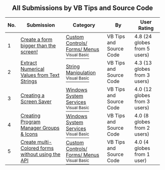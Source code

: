 ﻿<div align="center">

## All Submissions by VB Tips and Source Code

</div>

No.  | Submission | Category | By   | User Rating
---- | ---------- | -------- | ---- | -----------
1 | [Create a form bigger than the screen\!<br />](https://github.com/Planet-Source-Code/vb-tips-and-source-code-create-a-form-bigger-than-the-screen__1-153) | [Custom Controls/ Forms/  Menus<br /><sup>Visual Basic</sup>](../ByCategory/custom-controls-forms-menus__1-4.md) | VB Tips and Source Code | 4.8 (24 globes from 5 users)
2 | [Extract Numerical Values from Text Strings<br />](https://github.com/Planet-Source-Code/vb-tips-and-source-code-extract-numerical-values-from-text-strings__1-158) | [String Manipulation<br /><sup>Visual Basic</sup>](../ByCategory/string-manipulation__1-5.md) | VB Tips and Source Code | 4.3 (13 globes from 3 users)
3 | [Creating a Screen Saver<br />](https://github.com/Planet-Source-Code/vb-tips-and-source-code-creating-a-screen-saver__1-162) | [Windows System Services<br /><sup>Visual Basic</sup>](../ByCategory/windows-system-services__1-35.md) | VB Tips and Source Code | 4.0 (12 globes from 3 users)
4 | [Creating Program Manager Groups & Icons<br />](https://github.com/Planet-Source-Code/vb-tips-and-source-code-creating-program-manager-groups-icons__1-163) | [Windows System Services<br /><sup>Visual Basic</sup>](../ByCategory/windows-system-services__1-35.md) | VB Tips and Source Code | 4.0 (8 globes from 2 users)
5 | [Create multi\-Colored forms without using the API<br />](https://github.com/Planet-Source-Code/vb-tips-and-source-code-create-multi-colored-forms-without-using-the-api__1-157) | [Custom Controls/ Forms/  Menus<br /><sup>Visual Basic</sup>](../ByCategory/custom-controls-forms-menus__1-4.md) | VB Tips and Source Code | 4.0 (4 globes from 1 user)
